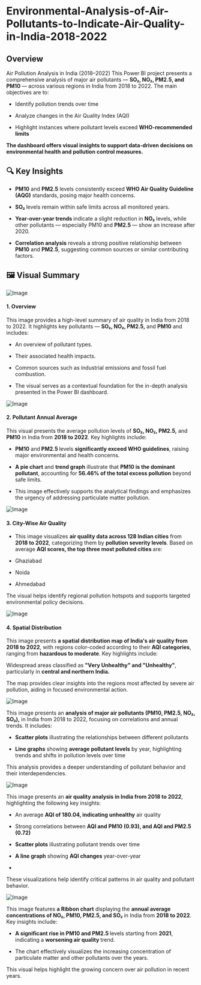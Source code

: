 # Environmental-Analysis-of-Air-Pollutants-to-Indicate-Air-Quality-in-India-2018-2022
## Overview
Air Pollution Analysis in India (2018–2022)
This Power BI project presents a comprehensive analysis of major air pollutants — <b> SO₂, NO₂, PM2.5, and PM10 </b>— across various regions in India from 2018 to 2022. The main objectives are to:

- Identify pollution trends over time

- Analyze changes in the Air Quality Index (AQI)

- Highlight instances where pollutant levels exceed <b>WHO-recommended limits

The dashboard offers visual insights to support data-driven decisions on environmental health and pollution control measures.
## 🔍 Key Insights
- PM10</b> and <b>PM2.5</b> levels consistently exceed <b>WHO Air Quality Guideline (AQG)</b> standards, posing major health concerns.

- <b>SO₂ </b>levels remain within safe limits across all monitored years.

- <b>Year-over-year trends </b>indicate a slight reduction in <b>NO₂</b> levels, while other pollutants — especially PM10 and <b>PM2.5 </b>— show an increase after 2020.

- <b>Correlation analysis</b> reveals a strong positive relationship between <b>PM10</b> and <b>PM2.5</b>, suggesting common sources or similar contributing factors.

## 🖼️ Visual Summary

![Image](https://github.com/user-attachments/assets/7380b250-23b1-4c00-85e5-e67f1e30da39)

#### 1. Overview
This image provides a high-level summary of air quality in India from 2018 to 2022. It highlights key pollutants — <b>SO₂, NO₂, PM2.5,</b> and <b>PM10</b> and includes:

- An overview of pollutant types.

- Their associated health impacts.

- Common sources such as industrial emissions and fossil fuel combustion.
- The visual serves as a contextual foundation for the in-depth analysis presented in the Power BI dashboard.

![Image](https://github.com/user-attachments/assets/d463a999-7d85-4ddf-ba87-bb77c3a085f4)

#### 2. Pollutant Annual Average
This visual presents the average pollution levels of <b>SO₂, NO₂, PM2.5,</b> and <b>PM10</b> in India from <b>2018 to 2022</b>. Key highlights include:

- <b>PM10</b> and<b> PM2.5 </b>levels <b>significantly exceed WHO guidelines</b>, raising major environmental and health concerns.

- <b>A pie chart</b> and <b>trend graph</b> illustrate that <b>PM10 is the dominant pollutant</b>, accounting for <b>56.46% of the total excess pollution</b> beyond safe limits.

- This image effectively supports the analytical findings and emphasizes the urgency of addressing particulate matter pollution.

![Image](https://github.com/user-attachments/assets/5e5ad193-aa9e-4c0f-b03e-4882479bc48c)

#### 3. City-Wise Air Quality
- This image visualizes <b>air quality data across 128 Indian cities</b> from <b> 2018 to 2022</b>, categorizing them by <b>pollution severity levels</b>. Based on average <b>AQI scores, the top three most polluted cities </b>are:

- Ghaziabad

- Noida

- Ahmedabad

The visual helps identify regional pollution hotspots and supports targeted environmental policy decisions.


![Image](https://github.com/user-attachments/assets/4c567a98-f0fa-4396-989c-4cffae9b0a2e)

#### 4. Spatial Distribution
This image presents <b>a spatial distribution map of India's air quality from 2018 to 2022</b>, with regions color-coded according to their <b>AQI categories</b>, ranging from <b>hazardous to moderate</b>. Key highlights include:

Widespread areas classified as <b>"Very Unhealthy" and "Unhealthy"</b>, particularly in <b>central and northern India.</b>

The map provides clear insights into the regions most affected by severe air pollution, aiding in focused environmental action.

![Image](https://github.com/user-attachments/assets/ae3c92d8-dbf4-44e6-8fac-9bf27aad4067)

This image presents an <b>analysis of major air pollutants (PM10, PM2.5, NO₂, SO₂),</b> in India from 2018 to 2022, focusing on correlations and annual trends. It includes:

- <b>Scatter plots</b> illustrating the relationships between different pollutants

- <b>Line graphs</b> showing <b>average pollutant levels</b> by year, highlighting trends and shifts in pollution levels over time

This analysis provides a deeper understanding of pollutant behavior and their interdependencies.

![Image](https://github.com/user-attachments/assets/3d9dfcc7-6be5-4153-9454-3db3b73d4c31)

This image presents an <b>air quality analysis in India from 2018 to 2022</b>, highlighting the following key insights:

- An average <b>AQI of 180.04, indicating unhealthy</b> air quality

- Strong correlations between <b>AQI and PM10 (0.93), and AQI and PM2.5 (0.72)</b>

- <b>Scatter plots</b> illustrating pollutant trends over time

- <b>A line graph</b> showing <b>AQI changes</b> year-over-year

- 

These visualizations help identify critical patterns in air quality and pollutant behavior.

![Image](https://github.com/user-attachments/assets/8c1b1a14-aa22-43c4-af0c-03d2966aab88)

This image features <b>a Ribbon chart</b> displaying the <b>annual average concentrations of NO₂, PM10, PM2.5, and SO₂ </b>in India from <b>2018 to 2022</b>. Key insights include:

- <b>A significant rise in PM10 and PM2.5 </b>levels starting from <b>2021</b>, indicating a <b>worsening air quality </b>trend.

- The chart effectively visualizes the increasing concentration of particulate matter and other pollutants over the years.

This visual helps highlight the growing concern over air pollution in recent years.





